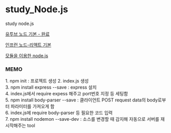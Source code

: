 # study_Node.js

study node.js

<a href="https://www.youtube.com/watch?v=toLDNN4FQv0&t=17s">유투브 노드 기본 - 완료</a>

<a href="https://www.inflearn.com/course/%EB%94%B0%EB%9D%BC%ED%95%98%EB%A9%B0-%EB%B0%B0%EC%9A%B0%EB%8A%94-%EB%85%B8%EB%93%9C-%EB%A6%AC%EC%95%A1%ED%8A%B8-%EA%B8%B0%EB%B3%B8/lecture/37064?tab=curriculum">인프런 노드-리액트 기본</a>      
  
<a href="https://askforyou.tistory.com/19?category=997470">모듈을 이용한 node.js</a>

<h3>MEMO</h3>
<p>
1. npm init : 프로젝트 생성
2. index.js 생성<br>
3. npm install express --save : express 설치<br>
4. index.js에서 require expess 해주고 port번호 지정 등 세팅함<br>
5. npm install body-parser --save : 클라이언트 POST request data의 body로부터 파라미터를 가져오게 함<br>
6. index.js에 require body-parser 등 필요한 코드 입력<br>
7. npm install nodemon --save-dev : 소스를 변경할 때 감지해 자동으로 서버를 재 시작해주는 tool
</p>
